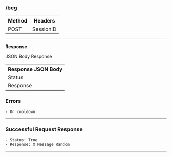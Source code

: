 
<h3>/beg</h3>

<table>
    <tr>
        <th>Method</th>
        <th>Headers</th>
    </tr>
    <tr>
        <td>POST</td>
        <td>SessionID</td>
    </tr>
</table>

<hr>
<b>Response</b>

JSON Body Response
<table>
    <tr>
        <th>Response JSON Body</th>
    </tr>
    <tr>
        <td>Status</td>
    </tr>
    <tr>
        <td>Response</td>
    </tr>
</table>

<h3>Errors</h3>

~~~
- On cooldown
~~~

<hr>
<h3>Successful Request Response</h3>

~~~
- Status: True
- Response: X Message Random
~~~

<hr>

